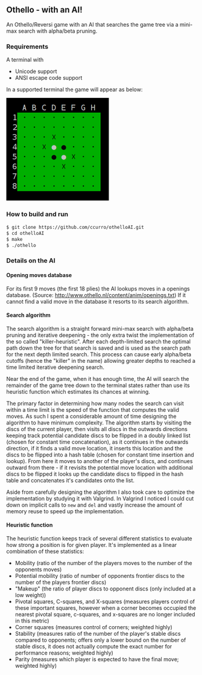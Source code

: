 ## Othello - with an AI! 

An Othello/Reversi game with an AI that searches the game tree via a mini-max search with alpha/beta pruning.

### Requirements

A terminal with 
- Unicode support
- ANSI escape code support

In a supported terminal the game will appear as below:

![Othello Board](./lib/board.png)

### How to build and run

```
$ git clone https://github.com/ccurro/othelloAI.git
$ cd othelloAI
$ make
$ ./othello
```

### Details on the AI

#### Opening moves database 

For its first 9 moves (the first 18 plies) the AI lookups moves in a openings
database. (Source: http://www.othello.nl/content/anim/openings.txt) If it
cannot find a valid move in the database it resorts to its search algorithm.

#### Search algorithm 

The search algorithm is a straight forward mini-max search with alpha/beta
pruning and iterative deepening - the only extra twist the implementation of
the so called "killer-heuristic". After each depth-limited search the optimal
path down the tree for that search is saved and is used as the search path for
the next depth limited search. This process can cause early alpha/beta cutoffs
(hence the "killer" in the name) allowing greater depths to reached a time
limited iterative deepening search.

Near the end of the game, when it has enough time, the AI will search the
remainder of the game tree down to the terminal states rather than use its
heuristic function which estimates its chances at winning.

The primary factor in determining how many nodes the search can visit within a
time limit is the speed of the function that computes the valid moves. As such
I spent a considerable amount of time designing the algorithm to have minimum
complexity. The algorithm starts by visiting the discs of the current player,
then visits all discs in the outwards directions keeping track potential
candidate discs to be flipped in a doubly linked list (chosen for constant
time concatenation), as it continues in the outwards direction, if it finds a
valid move location, it inserts this location and the discs to be flipped into
a hash table (chosen for constant time insertion and lookup). From here it
moves to another of the player's discs, and continues outward from there -
if it revisits the potential move location with additional discs to be flipped it
looks up the candidate discs to flipped in the hash table and concatenates
it's candidates onto the list.

Aside from carefully designing the algorithm I also took care to optimize the
implementation by studying it with Valgrind. In Valgrind I noticed I could
cut down on implicit calls to `new` and `del` and vastly increase the amount
of memory reuse to speed up the implementation.

#### Heuristic function

The heuristic function keeps track of several different statistics to evaluate
how strong a position is for given player. It's implemented as a linear
combination of these statistics:

- Mobility (ratio of the number of the players moves to the number of the opponents moves)
- Potential mobility (ratio of number of opponents frontier discs to the number of the players frontier discs)
- "Makeup" (the ratio of player discs to opponent discs (only included at a low weight))
- Pivotal squares, C-squares, and X-squares (measures players control of these important squares, however when a corner becomes occupied the nearest pivotal square, c-squares, and x-squares are no longer included in this metric)
- Corner squares (measures control of corners; weighted highly)
- Stability (measures ratio of the number of the player's stable discs compared to opponents; offers only a lower bound on the number of stable discs, it does not actually compute the exact number for performance reasons; weighted highly)
- Parity (measures which player is expected to have the final move; weighted highly)